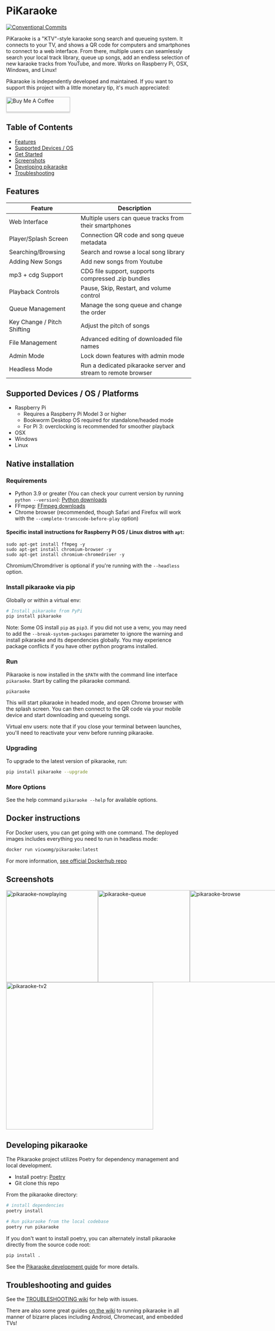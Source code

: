 # PiKaraoke

[![Conventional Commits](https://img.shields.io/badge/Conventional%20Commits-1.0.0-green.svg)](https://conventionalcommits.org)

PiKaraoke is a "KTV"-style karaoke song search and queueing system. It connects to your TV, and shows a QR code for computers and smartphones to connect to a web interface. From there, multiple users can seamlessly search your local track library, queue up songs, add an endless selection of new karaoke tracks from YouTube, and more. Works on Raspberry Pi, OSX, Windows, and Linux!

Pikaraoke is independently developed and maintained. If you want to support this project with a little monetary tip, it's much appreciated: <br/><br/>
<a href="https://www.buymeacoffee.com/vicwomg" target="_blank"><img src="https://www.buymeacoffee.com/assets/img/custom_images/orange_img.png" alt="Buy Me A Coffee" style="height: 41px !important;width: 174px !important;box-shadow: 0px 3px 2px 0px rgba(190, 190, 190, 0.5) !important;-webkit-box-shadow: 0px 3px 2px 0px rgba(190, 190, 190, 0.5) !important;" ></a>

## Table of Contents

- [Features](#features)
- [Supported Devices / OS](#supported-devices--os)
- [Get Started](#get-started)
- [Screenshots](#screenshots)
- [Developing pikaraoke](#developing-pikaraoke)
- [Troubleshooting](#troubleshooting)

## Features

| **Feature**                 | **Description**                                               |
| --------------------------- | ------------------------------------------------------------- |
| Web Interface               | Multiple users can queue tracks from their smartphones        |
| Player/Splash Screen        | Connection QR code and song queue metadata                    |
| Searching/Browsing          | Search and rowse a local song library                         |
| Adding New Songs            | Add new songs from Youtube                                    |
| mp3 + cdg Support           | CDG file support, supports compressed .zip bundles            |
| Playback Controls           | Pause, Skip, Restart, and volume control                      |
| Queue Management            | Manage the song queue and change the order                    |
| Key Change / Pitch Shifting | Adjust the pitch of songs                                     |
| File Management             | Advanced editing of downloaded file names                     |
| Admin Mode                  | Lock down features with admin mode                            |
| Headless Mode               | Run a dedicated pikaraoke server and stream to remote browser |

## Supported Devices / OS / Platforms

- Raspberry Pi
  - Requires a Raspberry Pi Model 3 or higher
  - Bookworm Desktop OS required for standalone/headed mode
  - For Pi 3: overclocking is recommended for smoother playback
- OSX
- Windows
- Linux

## Native installation

### Requirements

- Python 3.9 or greater (You can check your current version by running `python --version`): [Python downloads](https://www.python.org/downloads/)
- FFmpeg: [FFmpeg downloads](https://ffmpeg.org/download.html)
- Chrome browser (recommended, though Safari and Firefox will work with the `--complete-transcode-before-play` option)

#### Specific install instructions for Raspberry Pi OS / Linux distros with `apt`:

```
sudo apt-get install ffmpeg -y
sudo apt-get install chromium-browser -y
sudo apt-get install chromium-chromedriver -y
```

Chromium/Chromdriver is optional if you're running with the `--headless` option.

### Install pikaraoke via pip

Globally or within a virtual env:

```sh
# Install pikaraoke from PyPi
pip install pikaraoke
```

Note: Some OS install `pip` as `pip3`. if you did not use a venv, you may need to add the `--break-system-packages` parameter to ignore the warning and install pikaraoke and its dependencies globally. You may experience package conflicts if you have other python programs installed.

### Run

Pikaraoke is now installed in the `$PATH` with the command line interface `pikaraoke`. Start by calling the pikaraoke command.

```sh
pikaraoke
```

This will start pikaraoke in headed mode, and open Chrome browser with the splash screen. You can then connect to the QR code via your mobile device and start downloading and queueing songs.

Virtual env users: note that if you close your terminal between launches, you'll need to reactivate your venv before running pikaraoke.

### Upgrading

To upgrade to the latest version of pikaraoke, run:

```sh
pip install pikaraoke --upgrade
```

### More Options

See the help command `pikaraoke --help` for available options.

## Docker instructions

For Docker users, you can get going with one command. The deployed images includes everything you need to run in headless mode:

```sh
docker run vicwomg/pikaraoke:latest
```

For more information, [see official Dockerhub repo](https://hub.docker.com/r/vicwomg/pikaraoke)

## Screenshots

<div style="display: flex">
<img width="250" alt="pikaraoke-nowplaying" src="https://user-images.githubusercontent.com/4107190/95813193-2cd5c180-0ccc-11eb-89f4-11a69676dc6f.png">
<img width="250" alt="pikaraoke-queue" src="https://user-images.githubusercontent.com/4107190/95813195-2d6e5800-0ccc-11eb-8f00-1369350a8a1c.png">
<img width="250"  alt="pikaraoke-browse" src="https://user-images.githubusercontent.com/4107190/95813182-27787700-0ccc-11eb-82c8-fde7f0a631c1.png">
<img width="250"  alt="pikaraoke-search1" src="https://user-images.githubusercontent.com/4107190/95813197-2e06ee80-0ccc-11eb-9bf9-ddb24d988332.png">
<img width="250"  alt="pikaraoke-search2" src="https://user-images.githubusercontent.com/4107190/95813190-2ba49480-0ccc-11eb-84e3-f902cbd489a2.png">
</div>
<img width="400" alt="pikaraoke-tv2" src="https://user-images.githubusercontent.com/4107190/95813564-019fa200-0ccd-11eb-95e1-57a002c357a3.png">
  </p>

## Developing pikaraoke

The Pikaraoke project utilizes Poetry for dependency management and local development.

- Install poetry: [Poetry](https://python-poetry.org/docs/#installation)
- Git clone this repo

From the pikaraoke directory:

```sh
# install dependencies
poetry install
```

```sh
# Run pikaraoke from the local codebase
poetry run pikaraoke
```

If you don't want to install poetry, you can alternately install pikaraoke directly from the source code root:

```sh
pip install .
```

See the [Pikaraoke development guide](https://github.com/vicwomg/pikaraoke/wiki/Pikaraoke-development-guide) for more details.

## Troubleshooting and guides

See the [TROUBLESHOOTING wiki](https://github.com/vicwomg/pikaraoke/wiki/FAQ-&-Troubleshooting) for help with issues.

There are also some great guides [on the wiki](https://github.com/vicwomg/pikaraoke/wiki/) to running pikaraoke in all manner of bizarre places including Android, Chromecast, and embedded TVs!
